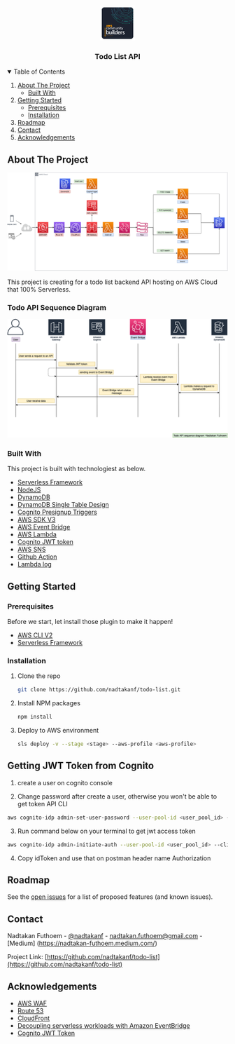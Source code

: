<p align="center">
  <a href="https://github.com/nadtakanf/todo-list">
    <img src="images/aws-community-builder.png" alt="Logo" width="80" height="80">
  </a>

  <h3 align="center">Todo List API</h3>
</p>

<!-- TABLE OF CONTENTS -->
<details open="open">
  <summary>Table of Contents</summary>
  <ol>
    <li>
      <a href="#about-the-project">About The Project</a>
      <ul>
        <li><a href="#built-with">Built With</a></li>
      </ul>
    </li>
    <li>
      <a href="#getting-started">Getting Started</a>
      <ul>
        <li><a href="#prerequisites">Prerequisites</a></li>
        <li><a href="#installation">Installation</a></li>
      </ul>
    </li>
    <li><a href="#roadmap">Roadmap</a></li>
    <li><a href="#contact">Contact</a></li>
    <li><a href="#acknowledgements">Acknowledgements</a></li>
  </ol>
</details>

<!-- ABOUT THE PROJECT -->
## About The Project

<img src="/images/todo-arch-diagram.png"/>

This project is creating for a todo list backend API hosting on AWS Cloud that 100% Serverless.

### Todo API Sequence Diagram
<img src="/images/sequence-diagram-todolist.png"/>

### Built With
This project is built with technologiest as below.
* [Serverless Framework](https://www.serverless.com/)
* [NodeJS](https://nodejs.org/en/)
* [DynamoDB](https://aws.amazon.com/dynamodb/)
* [DynamoDB Single Table Design](https://www.youtube.com/watch?v=Q6-qWdsa8a4)
* [Cognito Presignup Triggers](https://docs.aws.amazon.com/cognito/latest/developerguide/user-pool-lambda-pre-sign-up.html)
* [AWS SDK V3](https://docs.aws.amazon.com/AWSJavaScriptSDK/v3/latest/index.html)
* [AWS Event Bridge](https://www.youtube.com/watch?v=28B4L1fnnGM)
* [AWS Lambda](https://aws.amazon.com/lambda/)
* [Cognito JWT token](https://docs.aws.amazon.com/cognito/latest/developerguide/amazon-cognito-user-pools-using-tokens-with-identity-providers.html)
* [AWS SNS](https://aws.amazon.com/sns/)
* [Github Action](https://github.com/features/actions)
* [Lambda log](https://lambdalog.js.org/)

<!-- GETTING STARTED -->
## Getting Started

### Prerequisites

Before we start, let install those plugin to make it happen!
* [AWS CLI V2](https://docs.aws.amazon.com/cli/latest/userguide/install-cliv2.html)
* [Serverless Framework](https://www.serverless.com/framework/docs/getting-started/)

### Installation

1. Clone the repo
   ```sh
   git clone https://github.com/nadtakanf/todo-list.git
   ```
2. Install NPM packages
   ```sh
   npm install
   ```
3. Deploy to AWS environment
   ```sh
   sls deploy -v --stage <stage> --aws-profile <aws-profile>
   ```

<!-- USAGE EXAMPLES -->
## Getting JWT Token from Cognito

1. create a user on cognito console

2. Change password after create a user, otherwise you won't be able to get token API CLI
```sh
aws cognito-idp admin-set-user-password --user-pool-id <user_pool_id> --username <username> --password <password> --profile <aws-profile> --region us-west-1 --permanent
```

3. Run command below on your terminal to get jwt access token
```sh
aws cognito-idp admin-initiate-auth --user-pool-id <user_pool_id> --client-id <client_id>" --auth-flow ADMIN_NO_SRP_AUTH --auth-parameters USERNAME="<username>",PASSWORD="<password>" --profile <aws-profile> --region us-west-1
```

4. Copy idToken and use that on postman header name Authorization

<!-- ROADMAP -->
## Roadmap

See the [open issues](https://trello.com/b/GVyty9tX/todo-web-development) for a list of proposed features (and known issues).

<!-- CONTACT -->
## Contact

Nadtakan Futhoem - [@nadtakanf](https://twitter.com/NadtakanF) - nadtakan.futhoem@gmail.com - [Medium] (https://nadtakan-futhoem.medium.com/)

Project Link: [https://github.com/nadtakanf/todo-list](https://github.com/nadtakanf/todo-list)

<!-- ACKNOWLEDGEMENTS -->
## Acknowledgements
* [AWS WAF](https://aws.amazon.com/waf)
* [Route 53](https://aws.amazon.com/route53/)
* [CloudFront](https://aws.amazon.com/cloudfront/)
* [Decoupling serverless workloads with Amazon EventBridge](https://www.youtube.com/watch?v=VI79XQW4dIM)
* [Cognito JWT Token](https://awscli.amazonaws.com/v2/documentation/api/latest/reference/cognito-idp/admin-set-user-password.html)